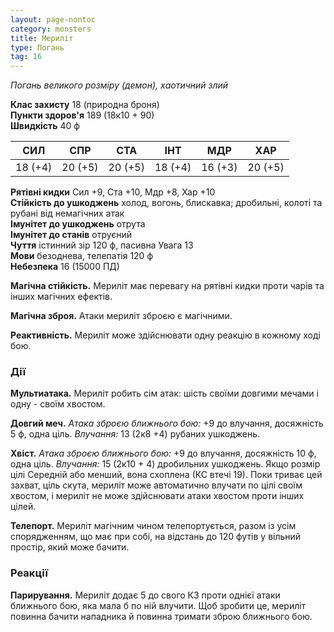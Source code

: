 ```yaml
---
layout: page-nontoc
category: monsters
title: Мериліт
type: Погань
tag: 16
---
```


_Погань великого розміру (демон), хаотичний злий_

**Клас захисту** 18 (природна броня)    
**Пункти здоров'я** 189 (18к10 + 90)    
**Швидкість** 40 ф

| СИЛ     | СПР     | СТА     | ІНТ     | МДР     | ХАР     |
| ------- | ------- | ------- | ------- | ------- | ------- |
| 18 (+4) | 20 (+5) | 20 (+5) | 18 (+4) | 16 (+3) | 20 (+5) |

**Рятівні кидки** Сил +9, Ста +10, Мдр +8, Хар +10    
**Стійкість до ушкоджень** холод, вогонь, блискавка; дробильні, колоті та рубані від немагічних атак    
**Імунітет до ушкоджень** отрута    
**Імунітет до станів** отруєний    
**Чуття** істинний зір 120 ф, пасивна Увага 13    
**Мови** безоднева, телепатія 120 ф    
**Небезпека** 16 (15000 ПД)

**Магічна стійкість.** Мериліт має перевагу на рятівні кидки проти чарів та інших магічних ефектів.    

**Магічна зброя.** Атаки мериліт зброєю є магічними.    

**Реактивність.** Мериліт може здійснювати одну реакцію в кожному ході бою.

### Дії
**Мультиатака.** Мериліт робить сім атак: шість своїми довгими мечами і одну - своїм хвостом.    

**Довгий меч.** _Атака зброєю ближнього бою:_ +9 до влучання, досяжність 5 ф, одна ціль. _Влучання:_ 13 (2к8 +4) рубаних ушкоджень.    

**Хвіст.** _Атака зброєю ближнього бою:_ +9 до влучання, досяжність 10 ф, одна ціль. _Влучання:_ 15 (2к10 + 4) дробильних ушкоджень. Якщо розмір цілі Середній або менший, вона схоплена (КС втечі 19). Поки триває цей захват, ціль скута, мериліт може автоматично влучати по цілі своїм хвостом, і мериліт не може здійснювати атаки хвостом проти інших цілей.    

**Телепорт.** Мериліт магічним чином телепортується, разом із усім спорядженням, що має при собі, на відстань до 120 футів у вільний простір, який може бачити.

### Реакції
**Парирування.** Мериліт додає 5 до свого КЗ проти однієї атаки ближнього бою, яка мала б по ній влучити. Щоб зробити це, мериліт повинна бачити нападника й повинна тримати зброю ближнього бою.
